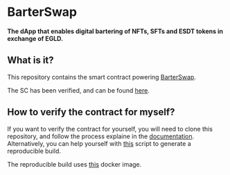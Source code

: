 # BarterSwap
**The dApp that enables digital bartering of NFTs, SFTs and ESDT tokens in exchange of EGLD.**

## What is it?
This repository contains the smart contract powering [BarterSwap](https://barterswap.io/).

The SC has been verified, and can be found [here](https://explorer.multiversx.com/accounts/erd1qqqqqqqqqqqqqpgqc4jd9dzcp27u5dx89j4jewup2wdrep0lstgqwvknlk).

## How to verify the contract for myself?

If you want to verify the contract for yourself, you will need to clone this repository, and follow the process explaine in the [documentation](https://docs.multiversx.com/developers/reproducible-contract-builds). Alternatively, you can help yourself with [this](https://github.com/dgomezde83/easy-xVerifySC) script to generate a reproducible build.

The reproducible build uses [this](https://hub.docker.com/layers/multiversx/sdk-rust-contract-builder/v5.3.0/images/sha256-0a4a1a9eb98692f82f42e14f7387376035a7d4c348b2a5a4031f57229723aa9a?context=explore) docker image.
